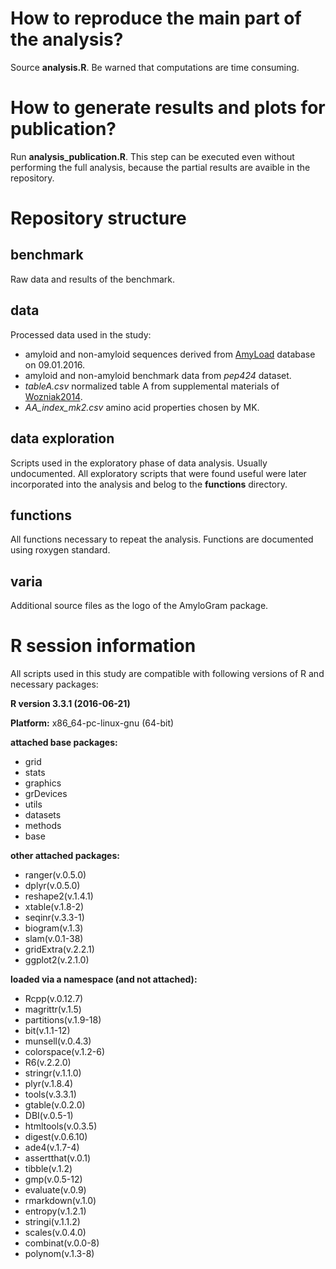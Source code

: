 # How to reproduce the main part of the analysis?

Source **analysis.R**. Be warned that computations are time consuming.

# How to generate results and plots for publication?

Run **analysis_publication.R**. This step can be executed even without performing the full analysis, because the partial results are avaible in the repository.

# Repository structure

## benchmark

Raw data and results of the benchmark.

## data

Processed data used in the study: 
* amyloid and non-amyloid sequences derived from [AmyLoad](comprec-lin.iiar.pwr.edu.pl/amyload) database on 09.01.2016.
* amyloid and non-amyloid benchmark data from *pep424* dataset.
* *tableA.csv* normalized table A from supplemental materials of [Wozniak2014](https://dx.doi.org/10.1007/s00894-014-2497-9).
* *AA_index_mk2.csv* amino acid properties chosen by MK.

## data exploration

Scripts used in the exploratory phase of data analysis. Usually undocumented. All exploratory scripts that were found useful were later incorporated into the analysis and belog to the **functions** directory. 

## functions

All functions necessary to repeat the analysis. Functions are documented using roxygen standard. 

## varia

Additional source files as the logo of the AmyloGram package.

# R session information

All scripts used in this study are compatible with following versions of R and necessary packages:

**R version 3.3.1 (2016-06-21)**

**Platform:** x86_64-pc-linux-gnu (64-bit) 

**attached base packages:** 

* grid 
* stats 
* graphics 
* grDevices 
* utils 
* datasets 
* methods 
* base 

**other attached packages:** 

* ranger(v.0.5.0) 
* dplyr(v.0.5.0) 
* reshape2(v.1.4.1) 
* xtable(v.1.8-2) 
* seqinr(v.3.3-1) 
* biogram(v.1.3) 
* slam(v.0.1-38) 
* gridExtra(v.2.2.1) 
* ggplot2(v.2.1.0) 


**loaded via a namespace (and not attached):** 

* Rcpp(v.0.12.7) 
* magrittr(v.1.5) 
* partitions(v.1.9-18) 
* bit(v.1.1-12) 
* munsell(v.0.4.3) 
* colorspace(v.1.2-6) 
* R6(v.2.2.0) 
* stringr(v.1.1.0) 
* plyr(v.1.8.4) 
* tools(v.3.3.1) 
* gtable(v.0.2.0) 
* DBI(v.0.5-1) 
* htmltools(v.0.3.5) 
* digest(v.0.6.10) 
* ade4(v.1.7-4) 
* assertthat(v.0.1) 
* tibble(v.1.2) 
* gmp(v.0.5-12) 
* evaluate(v.0.9) 
* rmarkdown(v.1.0) 
* entropy(v.1.2.1) 
* stringi(v.1.1.2) 
* scales(v.0.4.0) 
* combinat(v.0.0-8) 
* polynom(v.1.3-8) 